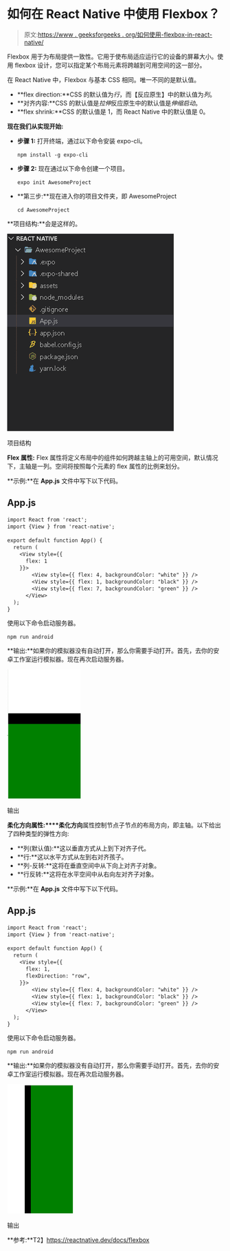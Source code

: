 # 如何在 React Native 中使用 Flexbox？

> 原文:[https://www . geeksforgeeks . org/如何使用-flexbox-in-react-native/](https://www.geeksforgeeks.org/how-to-use-flexbox-in-react-native/)

Flexbox 用于为布局提供一致性。它用于使布局适应运行它的设备的屏幕大小。使用 flexbox 设计，您可以指定某个布局元素将跨越到可用空间的这一部分。

在 React Native 中，Flexbox 与基本 CSS 相同。唯一不同的是默认值。

*   **flex direction:**CSS 的默认值为*行*，而【反应原生】中的默认值为*列*。
*   **对齐内容:**CSS 的默认值是*拉伸*反应原生中的默认值是*伸缩启动*。
*   **flex shrink:**CSS 的默认值是 1，而 React Native 中的默认值是 0。

**现在我们从实现开始:**

*   **步骤 1:** 打开终端，通过以下命令安装 expo-cli。

    ```
    npm install -g expo-cli
    ```

*   **步骤 2:** 现在通过以下命令创建一个项目。

    ```
    expo init AwesomeProject
    ```

*   **第三步:**现在进入你的项目文件夹，即 AwesomeProject

    ```
    cd AwesomeProject
    ```

**项目结构:**会是这样的。

![](img/1e8332a4f249a77b36ace5db62772824.png)

项目结构

**Flex 属性:** Flex 属性将定义布局中的组件如何跨越主轴上的可用空间，默认情况下，主轴是一列。空间将按照每个元素的 flex 属性的比例来划分。

**示例:**在 **App.js** 文件中写下以下代码。

## App.js

```
import React from 'react';
import {View } from 'react-native';

export default function App() {
  return (
    <View style={{
      flex: 1
    }}>
        <View style={{ flex: 4, backgroundColor: "white" }} />
        <View style={{ flex: 1, backgroundColor: "black" }} />
        <View style={{ flex: 7, backgroundColor: "green" }} />
      </View>
  );
}
```

使用以下命令启动服务器。

```
npm run android
```

**输出:**如果你的模拟器没有自动打开，那么你需要手动打开。首先，去你的安卓工作室运行模拟器。现在再次启动服务器。

![](img/c10443de97a6791ba752f6dbca046b0b.png)

输出

**柔化方向属性:****柔化方向**属性控制节点子节点的布局方向，即主轴。以下给出了四种类型的弹性方向:

*   **列(默认值):**这以垂直方式从上到下对齐子代。
*   **行:**这以水平方式从左到右对齐孩子。
*   **列-反转:**这将在垂直空间中从下向上对齐子对象。
*   **行反转:**这将在水平空间中从右向左对齐子对象。

**示例:**在 **App.js** 文件中写下以下代码。

## App.js

```
import React from 'react';
import {View } from 'react-native';

export default function App() {
  return (
    <View style={{
      flex: 1,
      flexDirection: "row",
    }}>
        <View style={{ flex: 4, backgroundColor: "white" }} />
        <View style={{ flex: 1, backgroundColor: "black" }} />
        <View style={{ flex: 7, backgroundColor: "green" }} />
      </View>
  );
}
```

使用以下命令启动服务器。

```
npm run android
```

**输出:**如果你的模拟器没有自动打开，那么你需要手动打开。首先，去你的安卓工作室运行模拟器。现在再次启动服务器。

![](img/1b6d44f149d2ca39567e691b4a2308c7.png)

输出

**参考:**T2】https://reactnative.dev/docs/flexbox